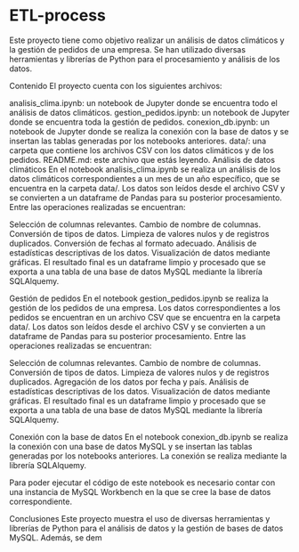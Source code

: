 # ETL-process

Este proyecto tiene como objetivo realizar un análisis de datos climáticos y la gestión de pedidos de una empresa. Se han utilizado diversas herramientas y librerías de Python para el procesamiento y análisis de los datos.

Contenido
El proyecto cuenta con los siguientes archivos:

analisis_clima.ipynb: un notebook de Jupyter donde se encuentra todo el análisis de datos climáticos.
gestion_pedidos.ipynb: un notebook de Jupyter donde se encuentra toda la gestión de pedidos.
conexion_db.ipynb: un notebook de Jupyter donde se realiza la conexión con la base de datos y se insertan las tablas generadas por los notebooks anteriores.
data/: una carpeta que contiene los archivos CSV con los datos climáticos y de los pedidos.
README.md: este archivo que estás leyendo.
Análisis de datos climáticos
En el notebook analisis_clima.ipynb se realiza un análisis de los datos climáticos correspondientes a un mes de un año específico, que se encuentra en la carpeta data/. Los datos son leídos desde el archivo CSV y se convierten a un dataframe de Pandas para su posterior procesamiento. Entre las operaciones realizadas se encuentran:

Selección de columnas relevantes.
Cambio de nombre de columnas.
Conversión de tipos de datos.
Limpieza de valores nulos y de registros duplicados.
Conversión de fechas al formato adecuado.
Análisis de estadísticas descriptivas de los datos.
Visualización de datos mediante gráficas.
El resultado final es un dataframe limpio y procesado que se exporta a una tabla de una base de datos MySQL mediante la librería SQLAlquemy.

Gestión de pedidos
En el notebook gestion_pedidos.ipynb se realiza la gestión de los pedidos de una empresa. Los datos correspondientes a los pedidos se encuentran en un archivo CSV que se encuentra en la carpeta data/. Los datos son leídos desde el archivo CSV y se convierten a un dataframe de Pandas para su posterior procesamiento. Entre las operaciones realizadas se encuentran:

Selección de columnas relevantes.
Cambio de nombre de columnas.
Conversión de tipos de datos.
Limpieza de valores nulos y de registros duplicados.
Agregación de los datos por fecha y país.
Análisis de estadísticas descriptivas de los datos.
Visualización de datos mediante gráficas.
El resultado final es un dataframe limpio y procesado que se exporta a una tabla de una base de datos MySQL mediante la librería SQLAlquemy.

Conexión con la base de datos
En el notebook conexion_db.ipynb se realiza la conexión con una base de datos MySQL y se insertan las tablas generadas por los notebooks anteriores. La conexión se realiza mediante la librería SQLAlquemy.

Para poder ejecutar el código de este notebook es necesario contar con una instancia de MySQL Workbench en la que se cree la base de datos correspondiente.

Conclusiones
Este proyecto muestra el uso de diversas herramientas y librerías de Python para el análisis de datos y la gestión de bases de datos MySQL. Además, se dem